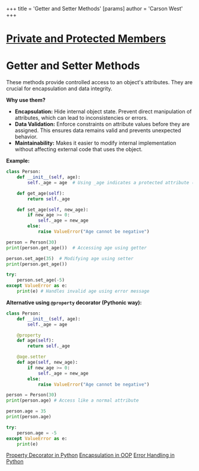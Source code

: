+++
 title = 'Getter and Setter Methods'
[params]
	author = 'Carson West'
+++
# [Private and Protected Members](./../private-and-protected-members/)
# Getter and Setter Methods

These methods provide controlled access to an object's attributes.  They are crucial for encapsulation and data integrity.

**Why use them?**

* **Encapsulation:** Hide internal object state.  Prevent direct manipulation of attributes, which can lead to inconsistencies or errors.
* **Data Validation:**  Enforce constraints on attribute values before they are assigned.  This ensures data remains valid and prevents unexpected behavior.
* **Maintainability:** Makes it easier to modify internal implementation without affecting external code that uses the object.


**Example:**

```python
class Person:
    def __init__(self, age):
        self._age = age  # Using _age indicates a protected attribute (convention, not enforced)

    def get_age(self):
        return self._age

    def set_age(self, new_age):
        if new_age >= 0:
            self._age = new_age
        else:
            raise ValueError("Age cannot be negative")

person = Person(30)
print(person.get_age())  # Accessing age using getter

person.set_age(35)  # Modifying age using setter
print(person.get_age())

try:
    person.set_age(-5)
except ValueError as e:
    print(e) # Handles invalid age using error message
```

**Alternative using `@property` decorator (Pythonic way):**

```python
class Person:
    def __init__(self, age):
        self._age = age

    @property
    def age(self):
        return self._age

    @age.setter
    def age(self, new_age):
        if new_age >= 0:
            self._age = new_age
        else:
            raise ValueError("Age cannot be negative")

person = Person(30)
print(person.age) # Access like a normal attribute

person.age = 35
print(person.age)

try:
    person.age = -5
except ValueError as e:
    print(e)
```

[Property Decorator in Python](./../property-decorator-in-python/)  [Encapsulation in OOP](./../encapsulation-in-oop/) [Error Handling in Python](./../error-handling-in-python/)
